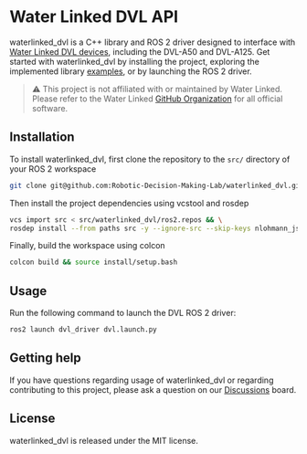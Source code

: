 # Water Linked DVL API

waterlinked_dvl is a C++ library and ROS 2 driver designed to interface with
[Water Linked DVL devices](https://waterlinked.com/dvl), including the DVL-A50
and DVL-A125. Get started with waterlinked_dvl by installing the project,
exploring the implemented library [examples](https://github.com/Robotic-Decision-Making-Lab/waterlinked_dvl/tree/main/examples),
or by launching the ROS 2 driver.

> :warning: This project is not affiliated with or maintained by Water Linked.
> Please refer to the Water Linked [GitHub Organization](https://github.com/waterlinked/)
> for all official software.

## Installation

To install waterlinked_dvl, first clone the repository to the `src/` directory
of your ROS 2 workspace

```bash
git clone git@github.com:Robotic-Decision-Making-Lab/waterlinked_dvl.git
```

Then install the project dependencies using vcstool and rosdep

```bash
vcs import src < src/waterlinked_dvl/ros2.repos && \
rosdep install --from paths src -y --ignore-src --skip-keys nlohmann_json
```

Finally, build the workspace using colcon

```bash
colcon build && source install/setup.bash
```

## Usage

Run the following command to launch the DVL ROS 2 driver:

```bash
ros2 launch dvl_driver dvl.launch.py
```

## Getting help

If you have questions regarding usage of waterlinked_dvl or regarding contributing
to this project, please ask a question on our [Discussions](https://github.com/Robotic-Decision-Making-Lab/waterlinked_dvl/discussions)
board.

## License

waterlinked_dvl is released under the MIT license.
